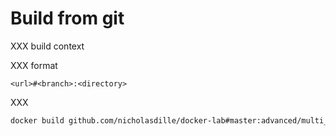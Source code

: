 # Build from git

XXX build context

XXX format

```
<url>#<branch>:<directory>
```

XXX

```bash
docker build github.com/nicholasdille/docker-lab#master:advanced/multi_stage
```